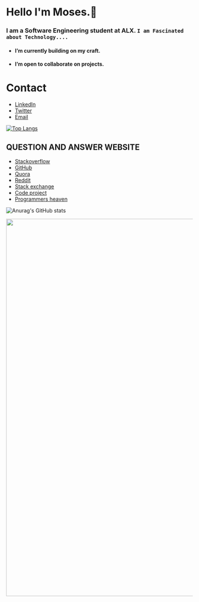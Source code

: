 # Hello I'm Moses.👋

### I am a Software Engineering student at ALX. `I am Fascinated about Technology....`

- ####  I’m currently building on my craft.
- #### I’m open to collaborate on projects.

# Contact 
* [LinkedIn](https://www.linkedin.com/in/moses-gitau-860292246)
* [Twitter](https://twitter.com/moses__kyle?t=4C9qT0T4RmJ3Mu6Bfk4BLQ&s=09)
* [Email](mailto:moseskyle2021@gmail.com)

[![Top Langs](https://github-readme-stats.vercel.app/api/top-langs/?username=mosekyle&layout=compact)](https://github.com/mosekyle/github-readme-stats)

## QUESTION AND ANSWER WEBSITE 
* [Stackoverflow](https://Stackoverflow.com/)
* [GitHub](https://github.com/)
* [Quora](https://quora.com/)
* [Reddit](https://reddit.com/)
* [Stack exchange](https://Stackexchange.com/)
* [Code project](https://codeproject.com/)
* [Programmers heaven](https://programmersheaven.com/)

![Anurag's GitHub stats](https://github-readme-stats.vercel.app/api?username=mosekyle&show_icons=true&theme=radical)

<img align='center' width='1020' src='https://www.google.com/imgres?imgurl=https%3A%2F%2Fstatic.javatpoint.com%2Ftutorial%2Fsoftware-engineering%2Fimages%2Fsoftware-engineering-introduction.png&tbnid=Zeenk2duOIOcmM&vet=12ahUKEwiMl_HxmqL_AhUhpycCHZUfA5AQMygCegUIARDhAQ..i&imgrefurl=https%3A%2F%2Fwww.javatpoint.com%2Fsoftware-engineering&docid=ejgGemNOOJEmnM&w=604&h=391&q=software%20engineering&ved=2ahUKEwiMl_HxmqL_AhUhpycCHZUfA5AQMygCegUIARDhAQ'>

